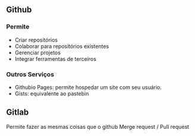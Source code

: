Github
------

### Permite

- Criar repositórios
- Colaborar para repositórios existentes
- Gerenciar projetos
- Integrar ferramentas de terceiros

### Outros Serviços

- Githubio Pages: permite hospedar um site com seu usuário.
- Gists: equivalente ao pastebin

Gitlab
------

Permite fazer as mesmas coisas que o github
Merge request / Pull request

